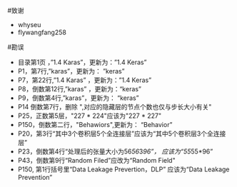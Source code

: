 #致谢 
+ whyseu
+	flywangfang258

#勘误
+ 目录第1页 ，”1.4 Karas”，更新为：”1.4 Keras”
+ P1，第7行,”karas”，更新为：	”keras”
+ P7，第22行,”1.4 Karas”	，更新为：”1.4 Keras”
+ P8，倒数第12行,”karas”	，更新为：“keras”
+ P9，倒数第4行,”karas”，更新为：	“keras”
+ P14 倒数第7行，删除 ",对应的隐藏层的节点个数也仅与步长大小有关"
+ P25，正数第5层，"227 * 224"应该为"227 * 227"
+ P150，倒数第二行，"Behawiors",更新为：	“Behavior”
+ P20，第3行“其中3个卷积层5个全连接层”应该为“其中5个卷积层3个全连接层”
+ P23，倒数第4行“处理后的张量大小为56*56*3*96”， 应该为“55*55*96”
+ P43，倒数第9行“Random Filed”应改为“Random Field"
+ P150, 第1行括号里“Data Leakage Prevertion，DLP” 应该为“Data Leakage Prevention”
